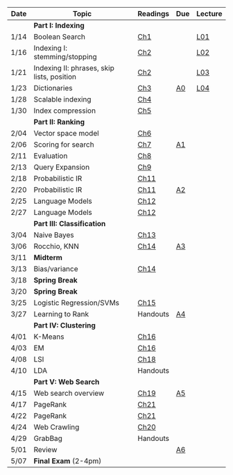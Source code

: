 | Date  | Topic                            | Readings                                               | Due | Lecture |
| ----- |----------------------------------|--------------------------------------------------------|-----|----
||**Part I: Indexing**|
| 1/14  | Boolean Search                   | [Ch1](http://nlp.stanford.edu/IR-book/pdf/01bool.pdf) | |[L01](../lectures/lec01)
| 1/16  | Indexing I: stemming/stopping    | [Ch2](http://nlp.stanford.edu/IR-book/pdf/02voc.pdf)   | |[L02](../lectures/lec02)
| 1/21  | Indexing II: phrases, skip lists, position | [Ch2](http://nlp.stanford.edu/IR-book/pdf/02voc.pdf)   | | [L03](../lectures/lec03)
| 1/23  | Dictionaries                     | [Ch3](http://nlp.stanford.edu/IR-book/pdf/03dict.pdf)  | [A0](../assignments/assignment0) | [L04](../lectures/lec04)
| 1/28  | Scalable indexing             | [Ch4](http://nlp.stanford.edu/IR-book/pdf/04const.pdf) |
| 1/30  | Index compression                | [Ch5](http://nlp.stanford.edu/IR-book/pdf/05comp.pdf)  |
|| **Part II: Ranking**  |
| 2/04  | Vector space model               | [Ch6](http://nlp.stanford.edu/IR-book/pdf/06vect.pdf)  |
| 2/06  | Scoring for search               |[Ch7](http://nlp.stanford.edu/IR-book/pdf/07systeml.pdf)| [A1](../assignments/assignment1)
| 2/11  | Evaluation                       | [Ch8](http://nlp.stanford.edu/IR-book/pdf/08eval.pdf)  |
| 2/13  | Query Expansion                  | [Ch9](http://nlp.stanford.edu/IR-book/pdf/09expand.pdf)|
| 2/18  | Probabilistic IR                 | [Ch11](http://nlp.stanford.edu/IR-book/pdf/11prob.pdf) |
| 2/20  | Probabilistic IR                 | [Ch11](http://nlp.stanford.edu/IR-book/pdf/11prob.pdf) | [A2](../assignments/assignment2)
| 2/25  | Language Models                  | [Ch12](http://nlp.stanford.edu/IR-book/pdf/lmodel.pdf) |
| 2/27  | Language Models                  | [Ch12](http://nlp.stanford.edu/IR-book/pdf/lmodel.pdf) |
|| **Part III: Classification**|
| 3/04  | Naive Bayes                      | [Ch13](http://nlp.stanford.edu/IR-book/pdf/13bayes.pdf)|
| 3/06  | Rocchio, KNN                     | [Ch14](http://nlp.stanford.edu/IR-book/pdf/14vcat.pdf) | [A3](../assignments/assignment3)
| 3/11  | **Midterm**                      |                                                        |
| 3/13  | Bias/variance                    | [Ch14](http://nlp.stanford.edu/IR-book/pdf/14vcat.pdf) |
| 3/18  | **Spring Break**                 |                                                        |
| 3/20  | **Spring Break**                 |                                                        |
| 3/25  | Logistic Regression/SVMs         | [Ch15](http://nlp.stanford.edu/IR-book/pdf/15svm.pdf)  |
| 3/27  | Learning to Rank                 | Handouts                                               | [A4](../assignments/assignment4)
||**Part IV: Clustering**|
| 4/01  | K-Means                          | [Ch16](http://nlp.stanford.edu/IR-book/pdf/16flat.pdf) |
| 4/03  | EM                               | [Ch16](http://nlp.stanford.edu/IR-book/pdf/16flat.pdf) |
| 4/08  | LSI                              | [Ch18](http://nlp.stanford.edu/IR-book/pdf/18lsi.pdf)  |
| 4/10  | LDA                              | Handouts                                               |
||**Part V: Web Search**|
| 4/15  | Web search overview              | [Ch19](http://nlp.stanford.edu/IR-book/pdf/19web.pdf)  | [A5](../assignments/assignment5)
| 4/17  | PageRank                         | [Ch21](http://nlp.stanford.edu/IR-book/pdf/21link.pdf) |
| 4/22  | PageRank                         | [Ch21](http://nlp.stanford.edu/IR-book/pdf/21link.pdf) |
| 4/24  | Web Crawling                     | [Ch20](http://nlp.stanford.edu/IR-book/pdf/20crawl.pdf)|
| 4/29  | GrabBag                          | Handouts                                               |
| 5/01  | Review                           |                                                        | [A6](../assignments/assignment6)
| 5/07  | **Final Exam** (2-4pm)           |                                                        |
